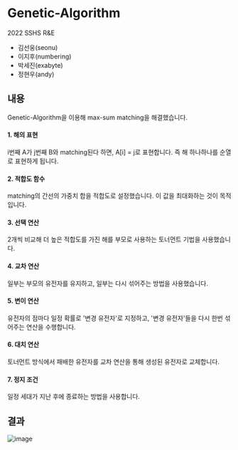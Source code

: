 Genetic-Algorithm
==============
2022 SSHS R&E 

* 김선웅(seonu)
* 이지후(numbering)
* 박세진(exabyte)
* 정현우(andy)

내용
--------
Genetic-Algorithm을 이용해 max-sum matching을 해결했습니다.
#### 1. 해의 표현
i번째 A가 j번째 B와 matching된다 하면, A[i] = j로 표현합니다.
즉 해 하나하나를 순열로 표현하게 됩니다.
#### 2. 적합도 함수
matching의 간선의 가중치 합을 적합도로 설정했습니다. 이 값을 최대화하는 것이 목적입니다.
#### 3. 선택 연산
2개씩 비교해 더 높은 적합도를 가진 해를 부모로 사용하는 토너먼트 기법을 사용했습니다.
#### 4. 교차 연산
일부는 부모의 유전자를 유지하고, 일부는 다시 섞어주는 방법을 사용했습니다.
#### 5. 변이 연산
유전자의 점마다 일정 확률로 '변경 유전자'로 지정하고, '변경 유전자'들을 다시 한번 섞어주는 연산을 수행합니다.
#### 6. 대치 연산
토너먼트 방식에서 패배한 유전자를 교차 연산을 통해 생성된 유전자로 교체합니다.
#### 7. 정지 조건 
일정 세대가 지난 후에 종료하는 방법을 사용합니다.

## 결과
![image](https://user-images.githubusercontent.com/35063338/170434393-c657ae87-d0e7-4038-96b5-5a5702f282ec.png)
